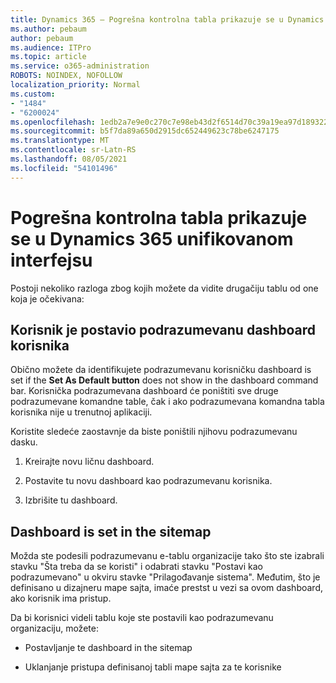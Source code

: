 ```yaml
---
title: Dynamics 365 – Pogrešna kontrolna tabla prikazuje se u Dynamics 365 unifikovanom interfejsu
ms.author: pebaum
author: pebaum
ms.audience: ITPro
ms.topic: article
ms.service: o365-administration
ROBOTS: NOINDEX, NOFOLLOW
localization_priority: Normal
ms.custom:
- "1484"
- "6200024"
ms.openlocfilehash: 1edb2a7e9e0c270c7e98eb43d2f6514d70c39a19ea97d189322ca387b6842a18
ms.sourcegitcommit: b5f7da89a650d2915dc652449623c78be6247175
ms.translationtype: MT
ms.contentlocale: sr-Latn-RS
ms.lasthandoff: 08/05/2021
ms.locfileid: "54101496"
---
```

# <a name="wrong-dashboard-shows-in-dynamics-365-unified-interface"></a>Pogrešna kontrolna tabla prikazuje se u Dynamics 365 unifikovanom interfejsu

Postoji nekoliko razloga zbog kojih možete da vidite drugačiju tablu od one koja je očekivana:

## <a name="the-user-has-set-a-user-default-dashboard"></a>Korisnik je postavio podrazumevanu dashboard korisnika 

Obično možete da identifikujete podrazumevanu korisničku dashboard is set if the **Set As Default button** does not show in the dashboard command bar. Korisnička podrazumevana dashboard će poništiti sve druge podrazumevane komandne table, čak i ako podrazumevana komandna tabla korisnika nije u trenutnoj aplikaciji.

Koristite sledeće zaostavnje da biste poništili njihovu podrazumevanu dasku.

1. Kreirajte novu ličnu dashboard.

2. Postavite tu novu dashboard kao podrazumevanu korisnika.

3. Izbrišite tu dashboard.

## <a name="the-dashboard-is-set-in-the-sitemap"></a>Dashboard is set in the sitemap

Možda ste podesili podrazumevanu e-tablu organizacije tako što ste izabrali stavku "Šta treba da se koristi" i odabrati stavku "Postavi kao podrazumevano" u okviru stavke "Prilagođavanje sistema". Međutim, što je definisano u dizajneru mape sajta, imaće prestst u vezi sa ovom dashboard, ako korisnik ima pristup.

Da bi korisnici videli tablu koje ste postavili kao podrazumevanu organizaciju, možete:

* Postavljanje te dashboard in the sitemap

* Uklanjanje pristupa definisanoj tabli mape sajta za te korisnike
